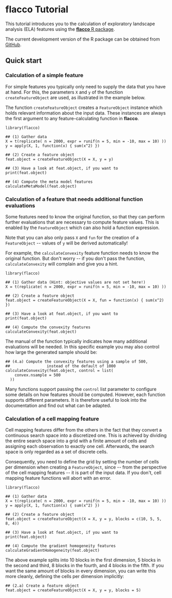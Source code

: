 # flacco Tutorial

This tutorial introduces you to the calculation of exploratory landscape analysis (ELA) features using the [**flacco** R package](https://github.com/kerschke/flacco).

The current development version of the R package can be obtained from [GitHub](https://github.com/kerschke/flacco).

## Quick start

### Calculation of a simple feature

For simple features you typically only need to supply the data that you have at hand.  For this, the parameters `X` and `y` of the function `createFeatureObject` are used, as illustrated in the example below.

The function `createFeatureObject` creates a `FeatureObject` instance which holds relevant information about the input data.  These instances are always the first argument to any feature-calculating function in **flacco**.

```{r}
library(flacco)

## (1) Gather data
X = t(replicate( n = 2000, expr = runif(n = 5, min = -10, max = 10) ))
y = apply(X, 1, function(x) { sum(x^2) })

## (2) Create a feature object
feat.object = createFeatureObject(X = X, y = y)

## (3) Have a look at feat.object, if you want to
print(feat.object)

## (4) Compute the meta model features
calculateMetaModel(feat.object)
```



### Calculation of a feature that needs additional function evaluations

Some features need to know the original function, so that they can perform further evaluations that are necessary to compute feature values.  This is enabled by the `FeatureObject` which can also hold a function expression.

Note that you can also only pass `X` and `fun` for the creation of a `FeatureObject` -- values of `y` will be derived automatically!

For example, the `calculateConvexity` feature function needs to know the original function.  But don't worry -- if you don't pass the function, `calculateConvexity` will complain and give you a hint.

```{r}
library(flacco)

## (1) Gather data (Hint: objective values are not set here!)
X = t(replicate( n = 2000, expr = runif(n = 5, min = -10, max = 10) ))

## (2) Create a feature object
feat.object = createFeatureObject(X = X, fun = function(x) { sum(x^2) })

## (3) Have a look at feat.object, if you want to
print(feat.object)

## (4) Compute the convexity features
calculateConvexity(feat.object)
```

The manual of the function typically indicates how many additional evaluations will be needed.  In this specific example you may also control how large the generated sample should be:

```{r}
## (4.a) Compute the convexity features using a sample of 500, 
##                instead of the default of 1000
calculateConvexity(feat.object, control = list(
    convex.nsample = 500
  ))
```

Many functions support passing the `control` list parameter to configure some details on how features should be computed.  However, each function supports different parameters.  It is therefore useful to look into the documentation and find out what can be adapted.

### Calculation of a cell mapping feature

Cell mapping features differ from the others in the fact that they convert a continuous search space into a discretized one.  This is achieved by dividing the entire search space into a grid with a finite amount of cells and assigning each observation to exactly one cell.  Afterwards, the search space is only regarded as a set of discrete cells.

Consequently, you need to define the grid by setting the number of cells per dimension when creating a `FeatureObject`, since -- from the perspective of the cell mapping features -- it is part of the input data.  If you don't, cell mapping feature functions will abort with an error.

```{r}
library(flacco)

## (1) Gather data
X = t(replicate( n = 2000, expr = runif(n = 5, min = -10, max = 10) ))
y = apply(X, 1, function(x) { sum(x^2) })

## (2) Create a feature object
feat.object = createFeatureObject(X = X, y = y, blocks = c(10, 5, 5, 8, 4))

## (3) Have a look at feat.object, if you want to
print(feat.object)

## (4) Compute the gradient homogeneity features
calculateGradientHomogeneity(feat.object)
```

The above example splits into 10 blocks in the first dimension, 5 blocks in the second and third, 8 blocks in the fourth, and 4 blocks in the fifth. If you want the same amount of blocks in every dimension, you can write this more cleanly, defining the cells per dimension implicitly:

```{r}
## (2.a) Create a feature object
feat.object = createFeatureObject(X = X, y = y, blocks = 5)
``` 
